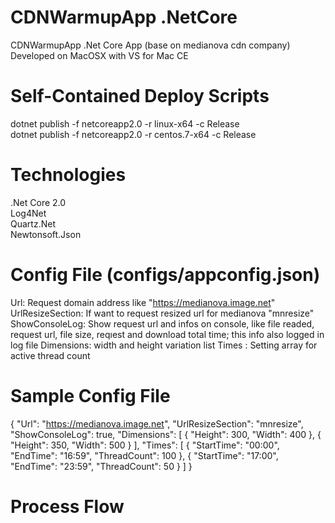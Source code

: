 # CDNWarmupApp .NetCore
CDNWarmupApp .Net Core App (base on medianova cdn company) Developed on MacOSX with VS for Mac CE

# Self-Contained Deploy Scripts 
dotnet publish -f netcoreapp2.0 -r linux-x64 -c Release  
dotnet publish -f netcoreapp2.0 -r centos.7-x64 -c Release

# Technologies
.Net Core 2.0  
Log4Net  
Quartz.Net  
Newtonsoft.Json

# Config File (configs/appconfig.json)
Url: Request domain address like "https://medianova.image.net"
UrlResizeSection: If want to request resized url for medianova "mnresize"
ShowConsoleLog: Show request url and infos on console, like file readed, request url, file size, reqıest and download total time; this info also logged in log file
Dimensions: width and height variation list 
Times : Setting array for active thread count

# Sample Config File
{
  "Url": "https://medianova.image.net",
  "UrlResizeSection": "mnresize",
  "ShowConsoleLog":  true,
  "Dimensions": [
    {
      "Height": 300,
      "Width": 400
    },
    {
      "Height": 350,
      "Width": 500
    }
  ],
  "Times": [
    {
      "StartTime": "00:00",
      "EndTime": "16:59",
      "ThreadCount": 100
    },
    {
      "StartTime": "17:00",
      "EndTime": "23:59",
      "ThreadCount": 50
    }
  ]
}

# Process Flow
